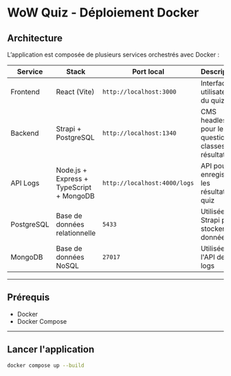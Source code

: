 # WoW Quiz - Déploiement Docker

## Architecture

L’application est composée de plusieurs services orchestrés avec Docker :

| Service         | Stack                                    | Port local                   | Description                                               |
|----------------|-------------------------------------------|------------------------------|-----------------------------------------------------------|
| Frontend        | React (Vite)                             | `http://localhost:3000`      | Interface utilisateur du quiz                             |
| Backend         | Strapi + PostgreSQL                      | `http://localhost:1340`      | CMS headless pour les questions, classes, résultats       |
| API Logs        | Node.js + Express + TypeScript + MongoDB | `http://localhost:4000/logs` | API pour enregistrer les résultats de quiz                |
| PostgreSQL      | Base de données relationnelle            | `5433`                       | Utilisée par Strapi pour stocker les données              |
| MongoDB         | Base de données NoSQL                    | `27017`                      | Utilisée par l'API de logs                                |

---

## Prérequis

- Docker
- Docker Compose

---

## Lancer l'application

```bash
docker compose up --build
